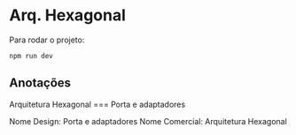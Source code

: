 # Arq. Hexagonal

Para rodar o projeto:

```
npm run dev
```

## Anotações

Arquitetura Hexagonal === Porta e adaptadores

Nome Design: Porta e adaptadores
Nome Comercial: Arquitetura Hexagonal
